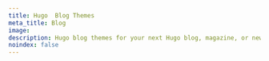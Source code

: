 ```yaml
---
title: Hugo  Blog Themes
meta_title: Blog
image: 
description: Hugo blog themes for your next Hugo blog, magazine, or news website
noindex: false
---
```

